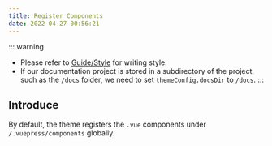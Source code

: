 ```yaml
---
title: Register Components
date: 2022-04-27 00:56:21
---
```


::: warning
- Please refer to [Guide/Style](/en/docs/guide/style) for writing style.
- If our documentation project is stored in a subdirectory of the project, such as the `/docs` folder, we need to set `themeConfig.docsDir` to `/docs`.
:::

## Introduce

By default, the theme registers the `.vue` components under `/.vuepress/components` globally.
